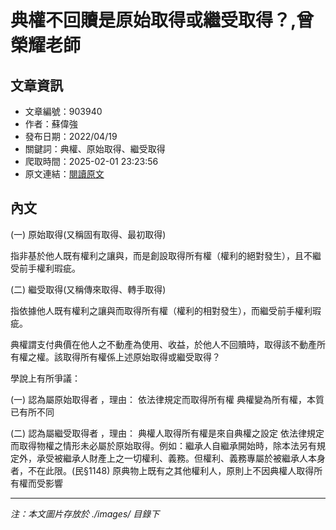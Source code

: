 # 典權不回贖是原始取得或繼受取得？,曾榮耀老師

## 文章資訊
- 文章編號：903940
- 作者：蘇偉強
- 發布日期：2022/04/19
- 關鍵詞：典權、原始取得、繼受取得
- 爬取時間：2025-02-01 23:23:56
- 原文連結：[閱讀原文](https://real-estate.get.com.tw/Columns/detail.aspx?no=903940)

## 內文


(一)
原始取得(又稱固有取得、最初取得)


指非基於他人既有權利之讓與，而是創設取得所有權（權利的絕對發生），且不繼受前手權利瑕疵。


(二)
繼受取得(又稱傳來取得、轉手取得)


指依據他人既有權利之讓與而取得所有權（權利的相對發生），而繼受前手權利瑕疵。


典權謂支付典價在他人之不動產為使用、收益，於他人不回贖時，取得該不動產所有權之權。該取得所有權係上述原始取得或繼受取得？


學說上有所爭議：


(一)
認為屬原始取得者
，理由：
依法律規定而取得所有權
典權變為所有權，本質已有所不同


(二)
認為屬繼受取得者
，理由：
典權人取得所有權是來自典權之設定
依法律規定而取得物權之情形未必屬於原始取得。例如：繼承人自繼承開始時，除本法另有規定外，承受被繼承人財產上之一切權利、義務。但權利、義務專屬於被繼承人本身者，不在此限。(民§1148)
原典物上既有之其他權利人，原則上不因典權人取得所有權而受影響

---
*注：本文圖片存放於 ./images/ 目錄下*

